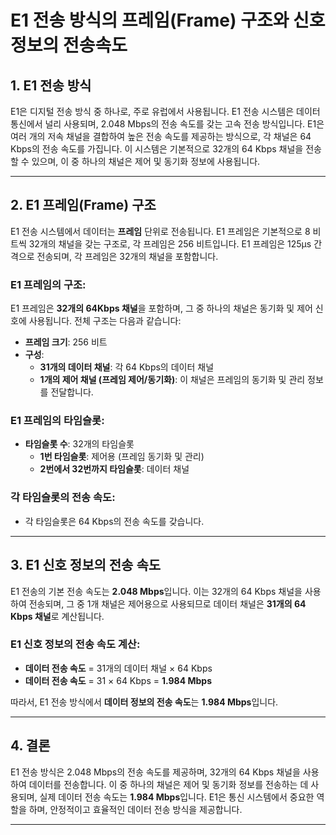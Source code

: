 # E1 전송 방식의 프레임(Frame) 구조와 신호 정보의 전송속도

## 1. E1 전송 방식

E1은 디지털 전송 방식 중 하나로, 주로 유럽에서 사용됩니다. E1 전송 시스템은 데이터 통신에서 널리 사용되며, 2.048 Mbps의 전송 속도를 갖는 고속 전송 방식입니다. E1은 여러 개의 저속 채널을 결합하여 높은 전송 속도를 제공하는 방식으로, 각 채널은 64 Kbps의 전송 속도를 가집니다. 이 시스템은 기본적으로 32개의 64 Kbps 채널을 전송할 수 있으며, 이 중 하나의 채널은 제어 및 동기화 정보에 사용됩니다.

---

## 2. E1 프레임(Frame) 구조

E1 전송 시스템에서 데이터는 **프레임** 단위로 전송됩니다. E1 프레임은 기본적으로 8 비트씩 32개의 채널을 갖는 구조로, 각 프레임은 256 비트입니다. E1 프레임은 125µs 간격으로 전송되며, 각 프레임은 32개의 채널을 포함합니다.

### E1 프레임의 구조:

E1 프레임은 **32개의 64Kbps 채널**을 포함하며, 그 중 하나의 채널은 동기화 및 제어 신호에 사용됩니다. 전체 구조는 다음과 같습니다:

- **프레임 크기**: 256 비트
- **구성**: 
  - **31개의 데이터 채널**: 각 64 Kbps의 데이터 채널
  - **1개의 제어 채널 (프레임 제어/동기화)**: 이 채널은 프레임의 동기화 및 관리 정보를 전달합니다.

### E1 프레임의 타임슬롯:

- **타임슬롯 수**: 32개의 타임슬롯
  - **1번 타임슬롯**: 제어용 (프레임 동기화 및 관리)
  - **2번에서 32번까지 타임슬롯**: 데이터 채널

### 각 타임슬롯의 전송 속도:
- 각 타임슬롯은 64 Kbps의 전송 속도를 갖습니다.

---

## 3. E1 신호 정보의 전송 속도

E1 전송의 기본 전송 속도는 **2.048 Mbps**입니다. 이는 32개의 64 Kbps 채널을 사용하여 전송되며, 그 중 1개 채널은 제어용으로 사용되므로 데이터 채널은 **31개의 64 Kbps 채널**로 계산됩니다.

### E1 신호 정보의 전송 속도 계산:

- **데이터 전송 속도** = 31개의 데이터 채널 × 64 Kbps
- **데이터 전송 속도** = 31 × 64 Kbps = **1.984 Mbps**

따라서, E1 전송 방식에서 **데이터 정보의 전송 속도**는 **1.984 Mbps**입니다.

---

## 4. 결론

E1 전송 방식은 2.048 Mbps의 전송 속도를 제공하며, 32개의 64 Kbps 채널을 사용하여 데이터를 전송합니다. 이 중 하나의 채널은 제어 및 동기화 정보를 전송하는 데 사용되며, 실제 데이터 전송 속도는 **1.984 Mbps**입니다. E1은 통신 시스템에서 중요한 역할을 하며, 안정적이고 효율적인 데이터 전송 방식을 제공합니다.

---
